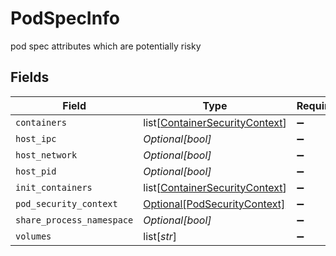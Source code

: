 # PodSpecInfo

pod spec attributes which are potentially risky 


## Fields

| Field                                                                             | Type                                                                              | Required                                                                          | Description                                                                       |
| --------------------------------------------------------------------------------- | --------------------------------------------------------------------------------- | --------------------------------------------------------------------------------- | --------------------------------------------------------------------------------- |
| `containers`                                                                      | list[[ContainerSecurityContext](../../models/shared/containersecuritycontext.md)] | :heavy_minus_sign:                                                                | N/A                                                                               |
| `host_ipc`                                                                        | *Optional[bool]*                                                                  | :heavy_minus_sign:                                                                | N/A                                                                               |
| `host_network`                                                                    | *Optional[bool]*                                                                  | :heavy_minus_sign:                                                                | N/A                                                                               |
| `host_pid`                                                                        | *Optional[bool]*                                                                  | :heavy_minus_sign:                                                                | N/A                                                                               |
| `init_containers`                                                                 | list[[ContainerSecurityContext](../../models/shared/containersecuritycontext.md)] | :heavy_minus_sign:                                                                | N/A                                                                               |
| `pod_security_context`                                                            | [Optional[PodSecurityContext]](../../models/shared/podsecuritycontext.md)         | :heavy_minus_sign:                                                                | N/A                                                                               |
| `share_process_namespace`                                                         | *Optional[bool]*                                                                  | :heavy_minus_sign:                                                                | N/A                                                                               |
| `volumes`                                                                         | list[*str*]                                                                       | :heavy_minus_sign:                                                                | N/A                                                                               |